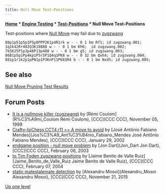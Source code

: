 ```yaml
---
title: Null Move Test-Positions
---
```


**[Home](Home "Home") \* [Engine Testing](Engine_Testing) \* [Test-Positions](Test-Positions) \* Null Move Test-Positions**

Test-positions where [Null Move](Null_Move_Pruning) may fail due to [zugzwang](Zugzwang)

```
88p1p51p5p1P5p8PPP2K1p4R1rk w - - 0 1 bm Rf1; id zugzwang.001;
1q1k42Rr482Q3K18888 w - - 0 1 bm Kh6;  id zugzwang.002;
7k5K25P1p3p46P13p488 w - - 0 1 bm g5; id zugzwang.003;
86B1p5p1Pp4kp1P5r5P1Q4q1PK8 w - - 0 32 bm Qxh4; id zugzwang.004;
881p1r1k2p1pPN1p1P3KnP11P683R4 b - - 0 1 bm Nxd5; id zugzwang.005;
```

## See also

[Null Move Pruning Test Results](Null_Move_Pruning_Test_Results)

## Forum Posts

- [It is a nullmove killer (zugzwang)](httpswww.stmintz.comcccindex.phpid=76399) by [Rémi Coulom](R%C3%A9mi_Coulom Rémi Coulom), [CCC](CCC CCC), November 05, 1999
- [Crafty-IsiChess,CCT4,r11 == A move to avoid](httpswww.stmintz.comcccindex.phpid=210702) by [José Antônio Fabiano Mendes](Jos%C3%A9_Ant%C3%B4nio_Fabiano_Mendes José Antônio Fabiano Mendes), [CCC](CCC CCC), January 29, 2002
- [endgame position - null move problem](httpswww.stmintz.comcccindex.phpid=282362) by [Jon Dart](Jon_Dart Jon Dart), [CCC](CCC CCC), February 06, 2003
- [to Tim Foden zugzwang positions](httpswww.stmintz.comcccindex.phpid=347777) by [Jaime Benito de Valle Ruiz](Jaime_Benito_de_Valle_Ruiz Jaime Benito de Valle Ruiz), [CCC](CCC CCC), February 07, 2004
- [static matestalemate detection](httpwww.talkchess.comforumviewtopic.phpt=58316) by [Alexandru Mosoi](Alexandru_Mosoi Alexandru Mosoi), [CCC](CCC CCC), November 21, 2015

[Up one level](Test_Positions)
